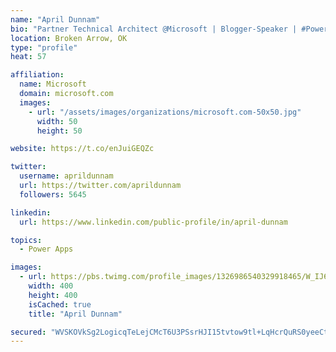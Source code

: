 ```yaml
---
name: "April Dunnam"
bio: "Partner Technical Architect @Microsoft | Blogger-Speaker | #PowerApps, #PowerAutomate, #Office365, #SharePoint | #WIT | #Karaoke Queen"
location: Broken Arrow, OK
type: "profile"
heat: 57

affiliation:
  name: Microsoft
  domain: microsoft.com
  images:
    - url: "/assets/images/organizations/microsoft.com-50x50.jpg"
      width: 50
      height: 50

website: https://t.co/enJuiGEQZc

twitter:
  username: aprildunnam
  url: https://twitter.com/aprildunnam
  followers: 5645

linkedin:
  url: https://www.linkedin.com/public-profile/in/april-dunnam

topics:
  - Power Apps

images:
  - url: https://pbs.twimg.com/profile_images/1326986540329918465/W_IJ6Ih2_400x400.jpg
    width: 400
    height: 400
    isCached: true
    title: "April Dunnam"

secured: "WVSKOVkSg2LogicqTeLejCMcT6U3PSsrHJI15tvtow9tl+LqHcrQuRS0yeeCtpwAkwkrKk4tKSR9jpIG2tyw3NON9axxWYqNaomzfgWCtujGx4x7KFhYajs/6HuOx4hNAor70a2m5Y1ZtrUOYNhq4lDK8pRPFdvR+AWHFPSYtK/TslxygnAvvoOB/kQEdPwmfR2heiLFpeUHYmh5xPhqZgH7gWOjNuAxobt7aSjQpskVfQM29iWdBZ3KewGwsDyuSU+E4zqgFOPO1wqwSy3QjiAX26gyA+iWjWtLefms2dSKLTp6HJkzb6F0NJrZjey+pVH8nkCEan929C9c3wOLbOS2qpEXQgLrkwKiWXoX2ivYG4qjAUlimQ4tU6NCMwfL1A59eT+tWlwMISS98IZHs9f7uyC84sREad/5QA7v5Xs=;U2tAWtMm/tLxBedDvDh5Dg=="
---
```


